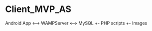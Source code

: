 # Client_MVP_AS

Android App <--> WAMPServer <--> MySQL
                  +- PHP scripts
                  +- Images
